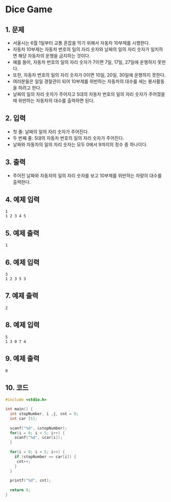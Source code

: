 # Dice Game #

## 1. 문제
- 서울시는 6월 1일부터 교통 혼잡을 막기 위해서 자동차 10부제를 시행한다. 
- 자동차 10부제는 자동차 번호의 일의 자리 숫자와 날짜의 일의 자리 숫자가 일치하면 해당 자동차의 운행을 금지하는 것이다.
- 예를 들어, 자동차 번호의 일의 자리 숫자가 7이면 7일, 17일, 27일에 운행하지 못한다.
- 또한, 자동차 번호의 일의 자리 숫자가 0이면 10일, 20일, 30일에 운행하지 못한다.
- 여러분들은 일일 경찰관이 되어 10부제를 위반하는 자동차의 대수를 세는 봉사활동을 하려고 한다.
- 날짜의 일의 자리 숫자가 주어지고 5대의 자동차 번호의 일의 자리 숫자가 주어졌을 때 위반하는 자동차의 대수를 출력하면 된다.  

## 2. 입력
- 첫 줄: 날짜의 일의 자리 숫자가 주어진다.
- 두 번째 줄: 5대의 자동차 번호의 일의 자리 숫자가 주어진다.
- 날짜와 자동차의 일의 자리 숫자는 모두 0에서 9까지의 정수 중 하나이다. 

## 3. 출력
- 주어진 날짜와 자동차의 일의 자리 숫자를 보고 10부제를 위반하는 차량의 대수를 출력한다.

## 4. 예제 입력
```
1
1 2 3 4 5
```

## 5. 예제 출력
```
1
```

## 6. 예제 입력

```
3
1 2 3 5 3
```

## 7. 예제 출력

```
2
```

## 8. 예제 입력

```
5
1 3 0 7 4
```

## 9. 예제 출력

```
0
```

## 10. 코드

```c++
#include <stdio.h>

int main() {
  int stopNumber, i ,j, cnt = 0;
  int car [5];
  
  scanf("%d", &stopNumber);
  for(i = 0; i < 5; i++) {
    scanf("%d", &car[i]);
  }
  
  for(i = 0; i < 5; i++) {
    if (stopNumber == car[i]) {
     cnt++; 
    }
  }
  
  printf("%d", cnt);
  
  return 0;
}
```
